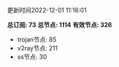 更新时间2022-12-01 11:16:01

**总订阅: 73**
**总节点: 1114**
**有效节点: 326**
- trojan节点: 85
- v2ray节点: 211
- ss节点: 30
